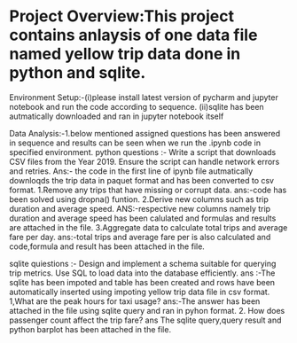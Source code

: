 # Project Overview:This project contains anlaysis  of  one data file named yellow trip data done  in python and sqlite.

 Environment Setup:-(i)please install latest version of pycharm and jupyter notebook and run the code according to sequence.
 (ii)sqlite has been autmatically downloaded and ran in jupyter notebook itself

Data Analysis:-1.below mentioned assigned questions has been answered in sequence and results can be seen when we run the .ipynb code in specified environment.
python questions :-
Write a script that downloads CSV files from the Year 2019.
Ensure the script can handle network errors and retries.
Ans:- the code in the first line of ipynb file autmatically downloqds the trip data in paquet format and has been converted to csv format.
1.Remove any trips that have missing or corrupt data.
ans:-code has been solved using dropna() funtion.
2.Derive new columns such as trip duration and average speed.
ANS:-respective new columns namely trip duration and average speed has been calulated and formulas and results are attached in the file.
3.Aggregate data to calculate total trips and average fare per day.
ans:-total trips and average fare per is also calculated and code,formula and result has been attached in the file.

sqlite quiestions :-
Design and implement a schema suitable for querying trip metrics.
Use SQL to load data into the database efficiently.
ans :-The sqlite has been impoted and table has been created and rows have been automatically inserted using  impoting yellow trip data file in csv format.
1,What are the peak hours for taxi usage?
ans:-The answer has been attached in the file using sqlite query and ran in pyhon format.
2. How does passenger count affect the trip fare?
ans The sqlite query,query result and python barplot has been attached in the file.


 

 
